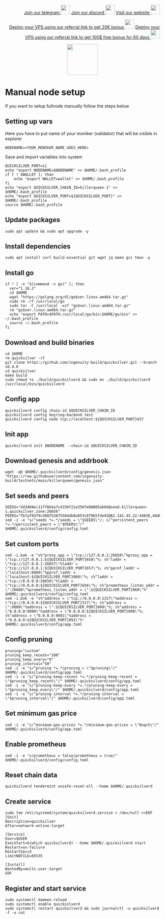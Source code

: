 <p style="font-size:14px" align="right">
<a href="https://t.me/kjnotes" target="_blank">Join our telegram <img src="https://user-images.githubusercontent.com/50621007/183283867-56b4d69f-bc6e-4939-b00a-72aa019d1aea.png" width="30"/></a>
<a href="https://discord.gg/fRVzvPBh" target="_blank">Join our discord <img src="https://user-images.githubusercontent.com/50621007/176236430-53b0f4de-41ff-41f7-92a1-4233890a90c8.png" width="30"/></a>
<a href="https://kjnodes.com/" target="_blank">Visit our website <img src="https://user-images.githubusercontent.com/50621007/168689709-7e537ca6-b6b8-4adc-9bd0-186ea4ea4aed.png" width="30"/></a>
</p>

<p style="font-size:14px" align="right">
<a href="https://hetzner.cloud/?ref=y8pQKS2nNy7i" target="_blank">Deploy your VPS using our referral link to get 20€ bonus <img src="https://user-images.githubusercontent.com/50621007/174612278-11716b2a-d662-487e-8085-3686278dd869.png" width="30"/></a>
<a href="https://m.do.co/c/17b61545ca3a" target="_blank">Deploy your VPS using our referral link to get 100$ free bonus for 60 days <img src="https://user-images.githubusercontent.com/50621007/183284313-adf81164-6db4-4284-9ea0-bcb841936350.png" width="30"/></a>
</p>

<p align="center">
  <img height="100" height="auto" src="https://user-images.githubusercontent.com/50621007/166148846-93575afe-e3ce-4ca5-a3f7-a21e8a8609cb.png">
</p>

# Manual node setup
If you want to setup fullnode manually follow the steps below

## Setting up vars
Here you have to put name of your moniker (validator) that will be visible in explorer
```
NODENAME=<YOUR_MONIKER_NAME_GOES_HERE>
```

Save and import variables into system
```
QUICKSILVER_PORT=11
echo "export NODENAME=$NODENAME" >> $HOME/.bash_profile
if [ ! $WALLET ]; then
	echo "export WALLET=wallet" >> $HOME/.bash_profile
fi
echo "export QUICKSILVER_CHAIN_ID=killerqueen-1" >> $HOME/.bash_profile
echo "export QUICKSILVER_PORT=${QUICKSILVER_PORT}" >> $HOME/.bash_profile
source $HOME/.bash_profile
```

## Update packages
```
sudo apt update && sudo apt upgrade -y
```

## Install dependencies
```
sudo apt install curl build-essential git wget jq make gcc tmux -y
```

## Install go
```
if ! [ -x "$(command -v go)" ]; then
  ver="1.18.2"
  cd $HOME
  wget "https://golang.org/dl/go$ver.linux-amd64.tar.gz"
  sudo rm -rf /usr/local/go
  sudo tar -C /usr/local -xzf "go$ver.linux-amd64.tar.gz"
  rm "go$ver.linux-amd64.tar.gz"
  echo "export PATH=$PATH:/usr/local/go/bin:$HOME/go/bin" >> ~/.bash_profile
  source ~/.bash_profile
fi
```

## Download and build binaries
```
cd $HOME
rm quicksilver -rf
git clone https://github.com/ingenuity-build/quicksilver.git --branch v0.4.0
cd quicksilver
make build
sudo chmod +x ./build/quicksilverd && sudo mv ./build/quicksilverd /usr/local/bin/quicksilverd
```

## Config app
```
quicksilverd config chain-id $QUICKSILVER_CHAIN_ID
quicksilverd config keyring-backend test
quicksilverd config node tcp://localhost:${QUICKSILVER_PORT}657
```

## Init app
```
quicksilverd init $NODENAME --chain-id $QUICKSILVER_CHAIN_ID
```

## Download genesis and addrbook
```
wget -qO $HOME/.quicksilverd/config/genesis.json "https://raw.githubusercontent.com/ingenuity-build/testnets/main/killerqueen/genesis.json"
```

## Set seeds and peers
```
SEEDS="dd3460ec11f78b4a7c4336f22a356fe00805ab64@seed.killerqueen-1.quicksilver.zone:26656"
PEERS="fbfaf93f9c508f53875584db8a953c879b5fde93@62.141.45.22:44656,48d6e6f74b22599fb80b63e3df15107057678701@142.132.213.50:26656,c73e0f1af31eec4652992b410ca7862622b9ec08@65.108.135.213:26756,90ac25d4eb949d0c96d035b440bf43d38983910c@167.235.60.58:26656,3c8dbb7ac3bea1baab2dbef6f30fec8e9ccbf20f@150.158.152.166:26656,08e9c9d61b66a29f3bb777cf32da0cf0478ff9e8@81.68.181.186:26656,d8cd956350252da5f43e3d2cb9c404f2beeb2430@43.156.26.121:26656,4d397f3548dc90f0d5377d144dfb41667004a0f1@176.116.87.5:26656,3d600e16fc5070ad591877889a8198c203a799cb@124.223.87.231:26656,5f5eb201298af5a6f6e9bd5eed1c01ba329f83f2@178.236.129.143:26656,23be55e923172df0ccd3b437962c70cddb6ab814@142.93.150.22:26656,1e201ae20e650c7a6de6c4961c7ec9bbc49b99c7@164.68.119.26:26656,d52a4dc04658f3b0f20874a571788ceb9b7bada4@124.223.66.120:26656,1fdc86d5e36c4ead4cfc79da9b57569b7d72cabc@193.122.107.99:26656,46d2eb9953403de555369ab5d144c713a6e5b960@144.76.67.53:2390,0e7dcc9313cefbdbc4b7b00931a04c4e78f4da5f@88.208.57.200:46656,77481c2bfffb141da24e1f3ef931a330b3b9bba4@164.92.90.14:11656,8cf285b8aaf60744d561640651a0557ea56c8a00@124.223.26.171:26656,469e4cac6d3454c911594412e5731097ab38be1a@95.111.229.221:26656,308dbd671f5c5c9520af2944fd960a0ccfdb33be@134.249.85.64:26656,288948102bb3025c52209ab6ac708d95e9aecef1@124.223.107.85:26656,53e64bfb9572f890c06c4c95062a93cad6c5e8b5@188.9.122.183:26656,b730363c80a74560b35f60abc663539e58d25552@46.38.243.16:11656,2f54f2f9feaa1c89a767ed17506a3e5ed9275bcc@146.0.40.114:11656,987456d197614b2eb927f5e9fd3c200e6e926eac@175.24.183.235:26656,31ff74d28c9f6a81c0786ef6e6dda98004c3bcbd@1.15.185.171:26656,fa9790558b91a835c9eceffc231b3f63c7c15298@140.238.96.20:26656,015baa30ea5c71efa37ba7bf9fb2f7c61fcb32a2@146.56.128.144:26656,6d199195e710f8fbee5d729735941ae65ddd9adf@94.130.180.23:11656,87b9d7ef60e4c90cc9dc7dc7341167445a774e74@124.223.107.100:26656,245502cb4c2ccd62f4d56293d9ca341a57b22908@129.226.156.253:26656,888d27502f5e687849013ea1cb420e8421528cbf@65.109.0.101:11656"
sed -i -e "s/^seeds *=.*/seeds = \"$SEEDS\"/; s/^persistent_peers *=.*/persistent_peers = \"$PEERS\"/" $HOME/.quicksilverd/config/config.toml
```

## Set custom ports
```
sed -i.bak -e "s%^proxy_app = \"tcp://127.0.0.1:26658\"%proxy_app = \"tcp://127.0.0.1:${QUICKSILVER_PORT}658\"%; s%^laddr = \"tcp://127.0.0.1:26657\"%laddr = \"tcp://127.0.0.1:${QUICKSILVER_PORT}657\"%; s%^pprof_laddr = \"localhost:6060\"%pprof_laddr = \"localhost:${QUICKSILVER_PORT}060\"%; s%^laddr = \"tcp://0.0.0.0:26656\"%laddr = \"tcp://0.0.0.0:${QUICKSILVER_PORT}656\"%; s%^prometheus_listen_addr = \":26660\"%prometheus_listen_addr = \":${QUICKSILVER_PORT}660\"%" $HOME/.quicksilverd/config/config.toml
sed -i.bak -e "s%^address = \"tcp://0.0.0.0:1317\"%address = \"tcp://0.0.0.0:${QUICKSILVER_PORT}317\"%; s%^address = \":8080\"%address = \":${QUICKSILVER_PORT}080\"%; s%^address = \"0.0.0.0:9090\"%address = \"0.0.0.0:${QUICKSILVER_PORT}090\"%; s%^address = \"0.0.0.0:9091\"%address = \"0.0.0.0:${QUICKSILVER_PORT}091\"%" $HOME/.quicksilverd/config/app.toml
```

## Config pruning
```
pruning="custom"
pruning_keep_recent="100"
pruning_keep_every="0"
pruning_interval="50"
sed -i -e "s/^pruning *=.*/pruning = \"$pruning\"/" $HOME/.quicksilverd/config/app.toml
sed -i -e "s/^pruning-keep-recent *=.*/pruning-keep-recent = \"$pruning_keep_recent\"/" $HOME/.quicksilverd/config/app.toml
sed -i -e "s/^pruning-keep-every *=.*/pruning-keep-every = \"$pruning_keep_every\"/" $HOME/.quicksilverd/config/app.toml
sed -i -e "s/^pruning-interval *=.*/pruning-interval = \"$pruning_interval\"/" $HOME/.quicksilverd/config/app.toml
```

## Set minimum gas price
```
sed -i -e "s/^minimum-gas-prices *=.*/minimum-gas-prices = \"0uqck\"/" $HOME/.quicksilverd/config/app.toml
```

## Enable prometheus
```
sed -i -e "s/prometheus = false/prometheus = true/" $HOME/.quicksilverd/config/config.toml
```

## Reset chain data
```
quicksilverd tendermint unsafe-reset-all --home $HOME/.quicksilverd
```

## Create service
```
sudo tee /etc/systemd/system/quicksilverd.service > /dev/null <<EOF
[Unit]
Description=quicksilver
After=network-online.target

[Service]
User=$USER
ExecStart=$(which quicksilverd) --home $HOME/.quicksilverd start
Restart=on-failure
RestartSec=3
LimitNOFILE=65535

[Install]
WantedBy=multi-user.target
EOF
```

## Register and start service
```
sudo systemctl daemon-reload
sudo systemctl enable quicksilverd
sudo systemctl restart quicksilverd && sudo journalctl -u quicksilverd -f -o cat
```
